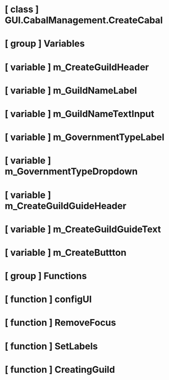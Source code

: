 # [ class ] GUI.CabalManagement.CreateCabal

# [ group ] Variables

# [ variable ] m_CreateGuildHeader

# [ variable ] m_GuildNameLabel

# [ variable ] m_GuildNameTextInput

# [ variable ] m_GovernmentTypeLabel

# [ variable ] m_GovernmentTypeDropdown

# [ variable ] m_CreateGuildGuideHeader

# [ variable ] m_CreateGuildGuideText

# [ variable ] m_CreateButtton

# [ group ] Functions

# [ function ] configUI

# [ function ] RemoveFocus

# [ function ] SetLabels

# [ function ] CreatingGuild

